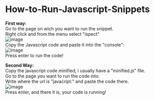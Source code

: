 # How-to-Run-Javascript-Snippets
<b>First way:</b> <br>
Go to the page on wich you want to run the snippet. <br>
Right click and from the menu select "ispect"<br>
![image](https://user-images.githubusercontent.com/92979776/146510348-88c13e3f-2672-45e8-9a38-f3a231e22478.png)<br>
Copy the Javascript code and paste it into the "console":<br>
![image](https://user-images.githubusercontent.com/92979776/146510486-d6648e70-fef5-486d-b265-4d13ff19ddc4.png)<br>
Press enter to run the code!<br>

<b>Second Way:</b> <br>
Copy the javascript code minified, i usually have a "minified.js" file.<br>
Go to the page you want to run the code into. <br>
Write where the url is "javacript:" and paste the code there.<br>
![image](https://user-images.githubusercontent.com/92979776/146510924-bb4624ae-e63e-4a8f-8634-4b2e80f78ebb.png)<br>
 Press enter, and there it is, your code is running!<br>

